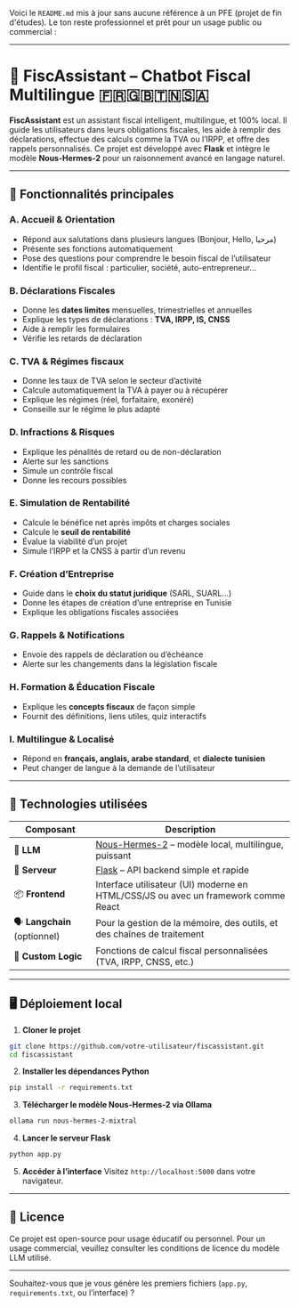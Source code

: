Voici le `README.md` mis à jour sans aucune référence à un PFE (projet de fin d'études). Le ton reste professionnel et prêt pour un usage public ou commercial :

---

# 🧾 FiscAssistant – Chatbot Fiscal Multilingue 🇫🇷🇬🇧🇹🇳🇸🇦

**FiscAssistant** est un assistant fiscal intelligent, multilingue, et 100% local. Il guide les utilisateurs dans leurs obligations fiscales, les aide à remplir des déclarations, effectue des calculs comme la TVA ou l’IRPP, et offre des rappels personnalisés. Ce projet est développé avec **Flask** et intègre le modèle **Nous-Hermes-2** pour un raisonnement avancé en langage naturel.

---

## 🚀 Fonctionnalités principales

### A. Accueil & Orientation

* Répond aux salutations dans plusieurs langues (Bonjour, Hello, مرحبا)
* Présente ses fonctions automatiquement
* Pose des questions pour comprendre le besoin fiscal de l’utilisateur
* Identifie le profil fiscal : particulier, société, auto-entrepreneur…

### B. Déclarations Fiscales

* Donne les **dates limites** mensuelles, trimestrielles et annuelles
* Explique les types de déclarations : **TVA, IRPP, IS, CNSS**
* Aide à remplir les formulaires
* Vérifie les retards de déclaration

### C. TVA & Régimes fiscaux

* Donne les taux de TVA selon le secteur d’activité
* Calcule automatiquement la TVA à payer ou à récupérer
* Explique les régimes (réel, forfaitaire, exonéré)
* Conseille sur le régime le plus adapté

### D. Infractions & Risques

* Explique les pénalités de retard ou de non-déclaration
* Alerte sur les sanctions
* Simule un contrôle fiscal
* Donne les recours possibles

### E. Simulation de Rentabilité

* Calcule le bénéfice net après impôts et charges sociales
* Calcule le **seuil de rentabilité**
* Évalue la viabilité d’un projet
* Simule l’IRPP et la CNSS à partir d’un revenu

### F. Création d’Entreprise

* Guide dans le **choix du statut juridique** (SARL, SUARL…)
* Donne les étapes de création d’une entreprise en Tunisie
* Explique les obligations fiscales associées

### G. Rappels & Notifications

* Envoie des rappels de déclaration ou d’échéance
* Alerte sur les changements dans la législation fiscale

### H. Formation & Éducation Fiscale

* Explique les **concepts fiscaux** de façon simple
* Fournit des définitions, liens utiles, quiz interactifs

### I. Multilingue & Localisé

* Répond en **français, anglais, arabe standard**, et **dialecte tunisien**
* Peut changer de langue à la demande de l’utilisateur

---

## 🧠 Technologies utilisées

| Composant                     | Description                                                                                                      |
| ----------------------------- | ---------------------------------------------------------------------------------------------------------------- |
| 🧠 **LLM**                    | [Nous-Hermes-2](https://huggingface.co/NousResearch/Nous-Hermes-2-Mixtral) – modèle local, multilingue, puissant |
| 🧪 **Serveur**                | [Flask](https://flask.palletsprojects.com/) – API backend simple et rapide                                       |
| 📦 **Frontend**               | Interface utilisateur (UI) moderne en HTML/CSS/JS ou avec un framework comme React                               |
| 🗣️ **Langchain** (optionnel) | Pour la gestion de la mémoire, des outils, et des chaînes de traitement                                          |
| 📐 **Custom Logic**           | Fonctions de calcul fiscal personnalisées (TVA, IRPP, CNSS, etc.)                                                |

---

## 🖥️ Déploiement local

1. **Cloner le projet**

```bash
git clone https://github.com/votre-utilisateur/fiscassistant.git
cd fiscassistant
```

2. **Installer les dépendances Python**

```bash
pip install -r requirements.txt
```

3. **Télécharger le modèle Nous-Hermes-2 via Ollama**

```bash
ollama run nous-hermes-2-mixtral
```

4. **Lancer le serveur Flask**

```bash
python app.py
```

5. **Accéder à l’interface**
   Visitez `http://localhost:5000` dans votre navigateur.

---

## 📜 Licence

Ce projet est open-source pour usage éducatif ou personnel. Pour un usage commercial, veuillez consulter les conditions de licence du modèle LLM utilisé.

---

Souhaitez-vous que je vous génère les premiers fichiers (`app.py`, `requirements.txt`, ou l’interface) ?
